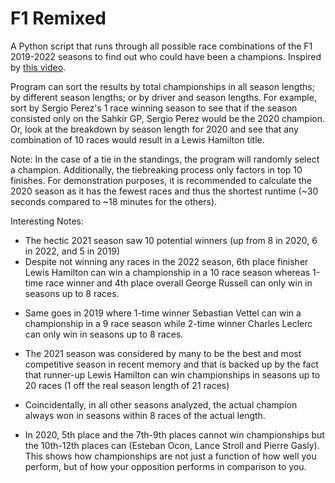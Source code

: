 # F1 Remixed
A Python script that runs through all possible race combinations of the F1 2019-2022 seasons to find out who could have been a champions. Inspired by [this video](https://www.youtube.com/watch?v=jfa5O8sg8g0&t=359s).

Program can sort the results by total championships in all season lengths; by different season lengths; or by driver and season lengths.
For example, sort by Sergio Perez's 1 race winning season to see that if the season consisted only on the Sahkir GP, Sergio Perez would be the 2020 champion. Or, look at the breakdown by season length for 2020 and see that any combination of 10 races would result in a Lewis Hamilton title.

Note: In the case of a tie in the standings, the program will randomly select a champion. Additionally, the tiebreaking process only factors in top 10 finishes.
For demonstration purposes, it is recommended to calculate the 2020 season as it has the fewest races and thus the shortest runtime (~30 seconds compared to ~18 minutes for the others).

Interesting Notes:
- The hectic 2021 season saw 10 potential winners (up from 8 in 2020, 6 in 2022, and 5 in 2019)
- Despite not winning any races in the 2022 season, 6th place finisher Lewis Hamilton can win a championship in a 10 race season whereas 1-time race winner and 4th place overall George Russell can only win in seasons up to 8 races.
* Same goes in 2019 where 1-time winner Sebastian Vettel can win a championship in a 9 race season while 2-time winner Charles Leclerc can only win in seasons up to 8 races.
- The 2021 season was considered by many to be the best and most competitive season in recent memory and that is backed up by the fact that runner-up Lewis Hamilton can win championships in seasons up to 20 races (1 off the real season length of 21 races)
* Coincidentally, in all other seasons analyzed, the actual champion always won in seasons within 8 races of the actual length.
- In 2020, 5th place and the 7th-9th places cannot win championships but the 10th-12th places can (Esteban Ocon, Lance Stroll and Pierre Gasly). This shows how championships are not just a function of how well you perform, but of how your opposition performs in comparison to you.
